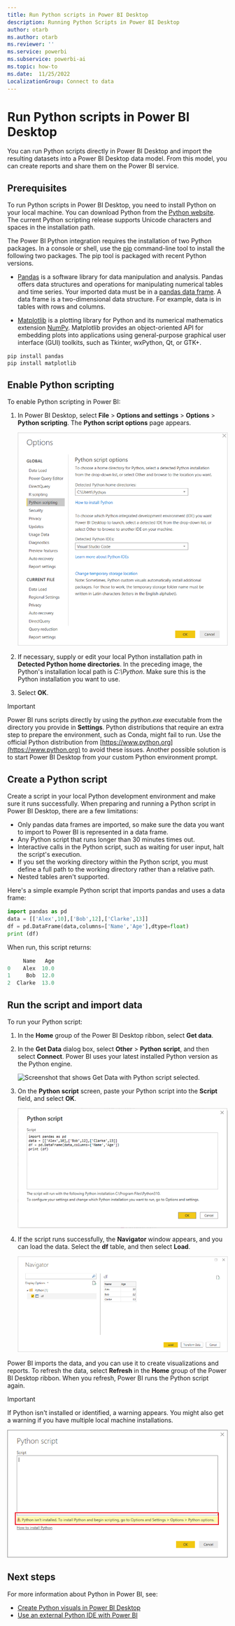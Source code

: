 ```yaml
---
title: Run Python scripts in Power BI Desktop
description: Running Python Scripts in Power BI Desktop
author: otarb
ms.author: otarb
ms.reviewer: ''
ms.service: powerbi
ms.subservice: powerbi-ai
ms.topic: how-to
ms.date:  11/25/2022
LocalizationGroup: Connect to data
---
```

# Run Python scripts in Power BI Desktop

You can run Python scripts directly in Power BI Desktop and import the resulting datasets into a Power BI Desktop data model. From this model, you can create reports and share them on the Power BI service.

## Prerequisites

To run Python scripts in Power BI Desktop, you need to install Python on your local machine. You can download Python from the [Python website](https://www.python.org). The current Python scripting release supports Unicode characters and spaces in the installation path.

The Power BI Python integration requires the installation of two Python packages. In a console or shell, use the [pip](https://pip.pypa.io/en/stable) command-line tool to install the following two packages. The pip tool is packaged with recent Python versions.

- [Pandas](https://pandas.pydata.org) is a software library for data manipulation and analysis. Pandas offers data structures and operations for manipulating numerical tables and time series. Your imported data must be in a [pandas data frame](https://www.tutorialspoint.com/python_pandas/python_pandas_dataframe.htm). A data frame is a two-dimensional data structure. For example, data is in tables with rows and columns.

- [Matplotlib](https://matplotlib.org) is a plotting library for Python and its numerical mathematics extension [NumPy](https://www.numpy.org). Matplotlib provides an object-oriented API for embedding plots into applications using general-purpose graphical user interface (GUI) toolkits, such as Tkinter, wxPython, Qt, or GTK+.

```console
pip install pandas
pip install matplotlib
```

## Enable Python scripting

To enable Python scripting in Power BI:

1. In Power BI Desktop, select **File** > **Options and settings** > **Options** > **Python scripting**. The **Python script options** page appears.

   ![Screenshot that shows the Python script options for Power BI Desktop.](media/desktop-python-scripts/python-scripts-7.png)

1. If necessary, supply or edit your local Python installation path in **Detected Python home directories**. In the preceding image, the Python's installation local path is *C:\\Python*. Make sure this is the Python installation you want to use.

1. Select **OK**.

> [!IMPORTANT]
> Power BI runs scripts directly by using the *python.exe* executable from the directory you provide in **Settings**. Python distributions that require an extra step to prepare the environment, such as Conda, might fail to run. Use the official Python distribution from [https://www.python.org](https://www.python.org) to avoid these issues. Another possible solution is to start Power BI Desktop from your custom Python environment prompt.

## Create a Python script

Create a script in your local Python development environment and make sure it runs successfully. When preparing and running a Python script in Power BI Desktop, there are a few limitations:

- Only pandas data frames are imported, so make sure the data you want to import to Power BI is represented in a data frame.
- Any Python script that runs longer than 30 minutes times out.
- Interactive calls in the Python script, such as waiting for user input, halt the script's execution.
- If you set the working directory within the Python script, you must define a full path to the working directory rather than a relative path.
- Nested tables aren't supported.

Here's a simple example Python script that imports pandas and uses a data frame:

```python
import pandas as pd
data = [['Alex',10],['Bob',12],['Clarke',13]]
df = pd.DataFrame(data,columns=['Name','Age'],dtype=float)
print (df)
```

When run, this script returns:

```python
     Name   Age
0    Alex  10.0
1     Bob  12.0
2  Clarke  13.0
```

## Run the script and import data

To run your Python script:

1. In the **Home** group of the Power BI Desktop ribbon, select **Get data**.

1. In the **Get Data** dialog box, select **Other** > **Python script**, and then select **Connect**. Power BI uses your latest installed Python version as the Python engine.

   ![Screenshot that shows Get Data with Python script selected.](media/desktop-python-scripts/python-scripts-1.png)

1. On the **Python script** screen, paste your Python script into the **Script** field, and select **OK**.

   ![Screeshot that shows pasting the sample Python script into the Python script dialog box.](media/desktop-python-scripts/python-scripts-6.png)

1. If the script runs successfully, the **Navigator** window appears, and you can load the data. Select the **df** table, and then select **Load**.

   ![Screenshot of the Navigator window showing data to load and use.](media/desktop-python-scripts/python-scripts-5.png)
   
Power BI imports the data, and you can use it to create visualizations and reports. To refresh the data, select **Refresh** in the **Home** group of the Power BI Desktop ribbon. When you refresh, Power BI runs the Python script again.

> [!IMPORTANT]
> If Python isn't installed or identified, a warning appears. You might also get a warning if you have multiple local machine installations.
> 
> ![Screenshot of a Warning that Python isn't installed.](media/desktop-python-scripts/python-scripts-3.png)

## Next steps

For more information about Python in Power BI, see:

- [Create Python visuals in Power BI Desktop](desktop-python-visuals.md)
- [Use an external Python IDE with Power BI](desktop-python-ide.md)
